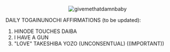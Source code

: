 <div align="center">

![givemethatdamnbaby](https://github.com/user-attachments/assets/ffcb6151-5f03-47cb-86fa-2c7b64fa0a65)

<div align="left">
DAILY TOGAINUNOCHI AFFIRMATIONS (to be updated):

  1. HINODE TOUCHES DAIBA
  2. I HAVE A GUN
  3. "LOVE" TAKESHIBA YOZO (UNCONSENTUAL) ((IMPORTANT))
